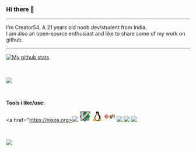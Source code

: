 ### Hi there 👋

---------------------------------------------------------------------------------------------------------------------------------------------------------------------------------

I'm Creator54. A 21 years old noob dev/student from India.\
I am also an open-source enthusiast and like to share some of my work on github.

---------------------------------------------------------------------------------------------------------------------------------------------------------------------------------
<a href="https://github.com/creator54/github-readme-stats">
  <img align="center" src="https://github-vjsreadme-stats-ltbdertew.vercel.app/api?username=creator54&show_icons=true&include_all_commits=true&theme=tokyonight" alt="My github stats" />
</a>

&nbsp;

<a href="https://github.com/creator54">
  <img align="center" src="https://github-readme-stats.vercel.app/api/top-langs/?username=creator54&theme=tokyonight" />
</a>

&nbsp;

**Tools i like/use:**  

<a href="https://nixos.org><img height="30" src="https://avatars.githubusercontent.com/u/487568?s=200&v=4"></a>
<code><img height="30" src="https://raw.githubusercontent.com/github/explore/80688e429a7d4ef2fca1e82350fe8e3517d3494d/topics/vim/vim.png"></code>
<code><img height="30" src="https://raw.githubusercontent.com/github/explore/80688e429a7d4ef2fca1e82350fe8e3517d3494d/topics/linux/linux.png"></code>
<code><img height="30" src="https://raw.githubusercontent.com/github/explore/80688e429a7d4ef2fca1e82350fe8e3517d3494d/topics/git/git.png"></code>
<code><img height="30" src="https://avatars.githubusercontent.com/u/14101776?s=200&v=4"></code> 
<code><img height="30" src="https://avatars.githubusercontent.com/u/6843364?s=200&v=4"></code> 
<code><img height="30" src="https://avatars.githubusercontent.com/u/6318500?s=200&v=4"></code> 

&nbsp;

![](https://komarev.com/ghpvc/?username=creator54&color=orange)

<!--
**Creator54/creator54** is a ✨ _special_ ✨ repository because its `README.md` (this file) appears on your GitHub profile.

Here are some ideas to get you started:

- 🔭 I’m currently working on ...
- 🌱 I’m currently learning ...
- 👯 I’m looking to collaborate on ...
- 🤔 I’m looking for help with ...
- 💬 Ask me about ...
- 📫 How to reach me: ...
- 😄 Pronouns: ...
- ⚡ Fun fact: ...
-->


